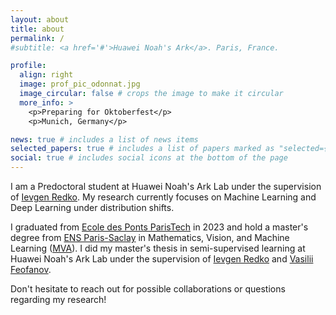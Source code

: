```yaml
---
layout: about
title: about
permalink: /
#subtitle: <a href='#'>Huawei Noah's Ark</a>. Paris, France.

profile:
  align: right
  image: prof_pic_odonnat.jpg
  image_circular: false # crops the image to make it circular
  more_info: >
    <p>Preparing for Oktoberfest</p>
    <p>Munich, Germany</p>

news: true # includes a list of news items
selected_papers: true # includes a list of papers marked as "selected={true}"
social: true # includes social icons at the bottom of the page
---
```


I am a Predoctoral student at Huawei Noah's Ark Lab under the supervision of [Ievgen Redko](https://ievred.github.io/). My research currently focuses on Machine Learning and Deep Learning under distribution shifts.

I graduated from [Ecole des Ponts ParisTech](https://ecoledesponts.fr/) in 2023 and hold a master's degree from [ENS Paris-Saclay](https://ens-paris-saclay.fr/) in Mathematics, Vision, and Machine Learning ([MVA](https://www.master-mva.com/)). I did my master's thesis in semi-supervised learning at Huawei Noah's Ark Lab under the supervision of [Ievgen Redko](https://ievred.github.io/) and [Vasilii Feofanov](https://www.linkedin.com/in/vasilii-feofanov-70748a1b3?originalSubdomain=fr).

Don't hesitate to reach out for possible collaborations or questions regarding my research!
